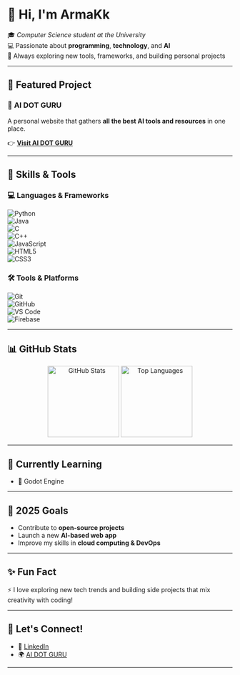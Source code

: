 # 👋 Hi, I'm **ArmaKk**  

🎓 *Computer Science student at the University*  
💻 Passionate about **programming**, **technology**, and **AI**  
🚀 Always exploring new tools, frameworks, and building personal projects  

---

## 🌟 Featured Project  

### 🤖 **AI DOT GURU**  
A personal website that gathers **all the best AI tools and resources** in one place.  

👉 [**Visit AI DOT GURU**](https://aidotguru.web.app)  

---

## 🚀 Skills & Tools  

### 💻 Languages & Frameworks  
![Python](https://img.shields.io/badge/Python-3776AB?style=for-the-badge&logo=python&logoColor=white)  
![Java](https://img.shields.io/badge/Java-ED8B00?style=for-the-badge&logo=openjdk&logoColor=white)  
![C](https://img.shields.io/badge/C-00599C?style=for-the-badge&logo=c&logoColor=white)  
![C++](https://img.shields.io/badge/C++-00599C?style=for-the-badge&logo=cplusplus&logoColor=white)  
![JavaScript](https://img.shields.io/badge/JavaScript-F7DF1E?style=for-the-badge&logo=javascript&logoColor=black)  
![HTML5](https://img.shields.io/badge/HTML5-E34F26?style=for-the-badge&logo=html5&logoColor=white)  
![CSS3](https://img.shields.io/badge/CSS3-1572B6?style=for-the-badge&logo=css3&logoColor=white)  

### 🛠️ Tools & Platforms  
![Git](https://img.shields.io/badge/Git-F05032?style=for-the-badge&logo=git&logoColor=white)  
![GitHub](https://img.shields.io/badge/GitHub-181717?style=for-the-badge&logo=github&logoColor=white)  
![VS Code](https://img.shields.io/badge/VS%20Code-007ACC?style=for-the-badge&logo=visualstudiocode&logoColor=white)  
![Firebase](https://img.shields.io/badge/Firebase-FFCA28?style=for-the-badge&logo=firebase&logoColor=black)  

---

## 📊 GitHub Stats  

<p align="center">
  <img src="https://github-readme-stats.vercel.app/api?username=ArmaKk&show_icons=true&theme=tokyonight" alt="GitHub Stats" height="160" />
  <img src="https://github-readme-stats.vercel.app/api/top-langs/?username=ArmaKk&layout=compact&theme=tokyonight" alt="Top Languages" height="160"/>
</p>  

---

## 📖 Currently Learning  
 
- 🤖 Godot Engine  

---

## 🎯 2025 Goals  

- Contribute to **open-source projects**  
- Launch a new **AI-based web app**  
- Improve my skills in **cloud computing & DevOps**  

---

## ✨ Fun Fact  

⚡ I love exploring new tech trends and building side projects that mix creativity with coding!  

---

## 🤝 Let's Connect!  

- 💼 [LinkedIn](https://www.linkedin.com/in/armando-iachetta/)  
- 🌍 [AI DOT GURU](https://aidotguru.web.app)  

---
